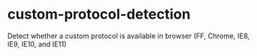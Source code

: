 # custom-protocol-detection
Detect whether a custom protocol is available in browser (FF, Chrome, IE8, IE9, IE10, and IE11)
